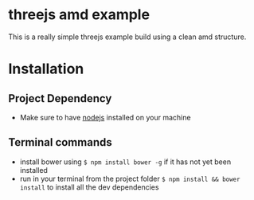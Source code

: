 # threejs amd example

This is a really simple threejs example build using a clean amd structure.

# Installation

## Project Dependency

- Make sure to have [nodejs](http://nodejs.org/) installed on your machine

## Terminal commands

- install bower using ``$ npm install bower -g`` if it has not yet been installed 
- run in your terminal from the project folder ``$ npm install && bower install`` to install all the dev dependencies
